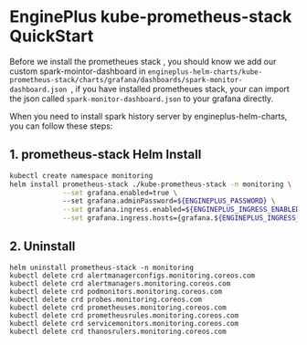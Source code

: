 # EnginePlus kube-prometheus-stack QuickStart

Before we install the prometheues stack , you should know we add our custom spark-mointor-dashboard in `engineplus-helm-charts/kube-prometheus-stack/charts/grafana/dashboards/spark-monitor-dashboard.json `, if you have installed prometheues stack, your can import the json called `spark-monitor-dashboard.json` to your grafana directly.

When you need to install spark history server by engineplus-helm-charts, you can follow these steps:

## 1. prometheus-stack Helm Install

```bash
kubectl create namespace monitoring
helm install prometheus-stack ./kube-prometheus-stack -n monitoring \
             --set grafana.enabled=true \ 
             --set grafana.adminPassword=${ENGINEPLUS_PASSWORD} \
             --set grafana.ingress.enabled=${ENGINEPLUS_INGRESS_ENABLED} \
             --set grafana.ingress.hosts={grafana.${ENGINEPLUS_INGRESS_HOST}}

```
## 2. Uninstall

```shell
helm uninstall prometheus-stack -n monitoring
kubectl delete crd alertmanagerconfigs.monitoring.coreos.com
kubectl delete crd alertmanagers.monitoring.coreos.com
kubectl delete crd podmonitors.monitoring.coreos.com
kubectl delete crd probes.monitoring.coreos.com
kubectl delete crd prometheuses.monitoring.coreos.com
kubectl delete crd prometheusrules.monitoring.coreos.com
kubectl delete crd servicemonitors.monitoring.coreos.com
kubectl delete crd thanosrulers.monitoring.coreos.com
```
